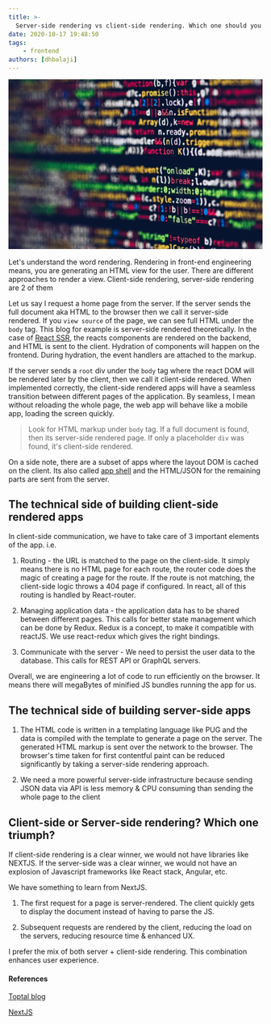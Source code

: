 ```yaml
---
title: >-
  Server-side rendering vs client-side rendering. Which one should you choose?
date: 2020-10-17 19:48:50
tags:
    - frontend
authors: [dhbalaji]
---
```


![JS bundles client-side rendering](./assets/client-side-rendered.webp)

Let's understand the word rendering. Rendering in front-end engineering means, you are generating an HTML view for the user. There are different approaches to render a view. Client-side rendering, server-side rendering are 2 of them

<!-- truncate -->

Let us say I request a home page from the server. If the server sends the full document aka HTML to the browser then we call it server-side rendered. If you `view source` of the page, we can see full HTML under the `body` tag. This blog for example is server-side rendered theoretically. In the case of [React SSR](https://reactjs.org/docs/react-dom-server.html), the reacts components are rendered on the backend, and HTML is sent to the client. Hydration of components will happen on the frontend. During hydration, the event handlers are attached to the markup.


If the server sends a `root` div under the `body` tag where the react DOM will be rendered later by the client, then we call it client-side rendered. When implemented correctly, the client-side rendered apps will have a seamless transition between different pages of the application. By seamless, I mean without reloading the whole page, the web app will behave like a mobile app, loading the screen quickly.

> Look for HTML markup under `body` tag. If a full document is found, then its server-side rendered page. If only a placeholder `div` was found, it's client-side rendered.

On a side note, there are a subset of apps where the layout DOM is cached on the client. Its also called [app shell](https://medium.com/google-developers/instant-loading-web-apps-with-an-application-shell-architecture-7c0c2f10c73) and the HTML/JSON for the remaining parts are sent from the server.

## The technical side of building client-side rendered apps

In client-side communication, we have to take care of 3 important elements of the app. i.e.

1. Routing - the URL is matched to the page on the client-side. It simply means there is no HTML page for each route, the router code does the magic of creating a page for the route. If the route is not matching, the client-side logic throws a 404 page if configured. In react, all of this routing is handled by React-router.

2. Managing application data - the application data has to be shared between different pages. This calls for better state management which can be done by Redux. Redux is a concept, to make it compatible with reactJS. We use react-redux which gives the right bindings.

3. Communicate with the server - We need to persist the user data to the database. This calls for REST API or GraphQL servers.

Overall, we are engineering a lot of code to run efficiently on the browser. It means there will megaBytes of minified JS bundles running the app for us.



## The technical side of building server-side apps

1. The HTML code is written in a templating language like PUG and the data is compiled with the template to generate a page on the server. The generated HTML markup is sent over the network to the browser. The browser's time taken for first contentful paint can be reduced significantly by taking a server-side rendering approach.

2. We need a more powerful server-side infrastructure because sending JSON data via API is less memory & CPU consuming than sending the whole page to the client

<!-- ![server-infra for server-side rendering](./assets/server-side-infra.jpg) -->

## Client-side or Server-side rendering? Which one triumph?

If client-side rendering is a clear winner, we would not have libraries like NEXTJS. If the server-side was a clear winner, we would not have an explosion of Javascript frameworks like React stack, Angular, etc.

We have something to learn from NextJS.

1. The first request for a page is server-rendered. The client quickly gets to display the document instead of having to parse the JS.

2. Subsequent requests are rendered by the client, reducing the load on the servers, reducing resource time & enhanced UX. 

I prefer the mix of both server + client-side rendering. This combination enhances user experience.

#### References

[Toptal blog](https://www.toptal.com/front-end/client-side-vs-server-side-pre-rendering)

[NextJS](https://nextjs.org/)
